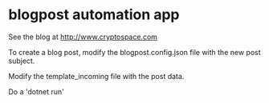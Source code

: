 # blogpost automation app

See the blog at http://www.cryptospace.com

To create a blog post, modify the blogpost.config.json file with the new post subject. 

Modify the template_incoming file with the post data.

Do a 'dotnet run'
